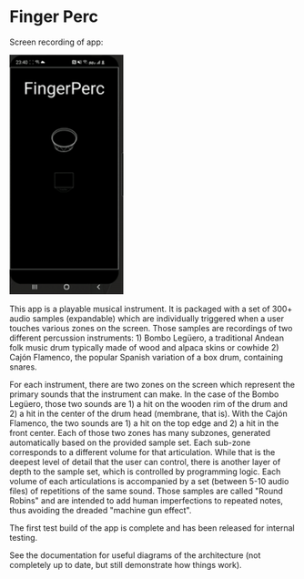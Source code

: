 # Finger Perc

Screen recording of app: 

<img src="gifOfDemo.gif" width="200" alt="Screen recording of app">

This app is a playable musical instrument. It is packaged with a set of 300+ audio samples
(expandable) which are individually triggered when a user touches various zones on the screen. 
Those samples are recordings of two different percussion instruments: 1) Bombo Legüero, a 
traditional Andean folk music drum typically made of 
wood and alpaca skins or cowhide 2) Cajón Flamenco, the popular Spanish variation of a box drum, 
containing snares.  

For each instrument, there are two zones on the screen which represent the primary sounds that the 
instrument can make. 
In the case of the Bombo Legüero, those two sounds are 1) a hit on the wooden rim of the drum and 2) 
a hit in the center of the drum head (membrane, that is). 
With the Cajón Flamenco, the two sounds are 1) a hit on the top edge and 2) a hit in the front center. 
Each of those two zones has many subzones, generated automatically based on the provided sample set. 
Each sub-zone corresponds to a different volume for that articulation. 
While that is the deepest level of detail that the user can control, there is another 
layer of depth to the sample set, which is controlled by programming logic. 
Each volume of each articulations is accompanied by a set 
(between 5-10 audio files) of repetitions of the same sound. Those samples are called 
"Round Robins" and are intended to add human imperfections to repeated notes, thus avoiding the
dreaded "machine gun effect". 

The first test build of the app is complete and has been released for internal testing. 

See the documentation for useful diagrams of the architecture (not completely up to date, but still 
demonstrate how things work).
